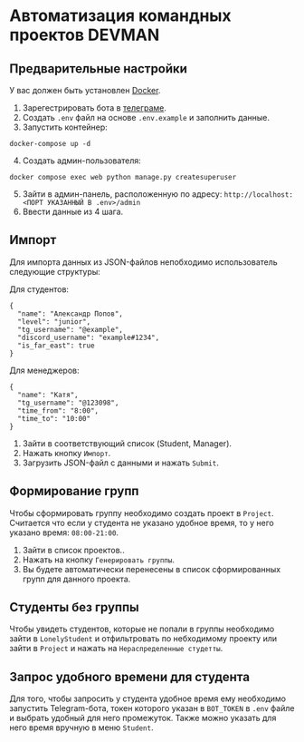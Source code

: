 # Автоматизация командных проектов DEVMAN

## Предварительные настройки
У вас должен быть установлен [Docker](https://www.docker.com/).
1. Зарегестрировать бота в [телеграме](https://tlgrm.ru/docs/bots).
2. Создать `.env` файл на основе `.env.example` и заполнить данные.
3. Запустить контейнер:
```
docker-compose up -d
```
4. Создать админ-пользователя:
```
docker compose exec web python manage.py createsuperuser
```
5. Зайти в админ-панель, расположенную по адресу: `http://localhost:<ПОРТ УКАЗАННЫЙ В .env>/admin`
6. Ввести данные из 4 шага.

## Импорт
Для импорта данных из JSON-файлов непобходимо использователь следующие структуры:

Для студентов:
```
{
  "name": "Александр Попов",
  "level": "junior",
  "tg_username": "@example",
  "discord_username": "example#1234",
  "is_far_east": true
}
```

Для менеджеров:
```
{
  "name": "Катя",
  "tg_username": "@123098",
  "time_from": "8:00",
  "time_to": "10:00"
}
```

1. Зайти в соответствующий список (Student, Manager).
2. Нажать кнопку `Импорт`.
3. Загрузить JSON-файл с данными и нажать `Submit`.


## Формирование групп
Чтобы сформировать группу необходимо создать проект в `Project`.
Считается что если у студента не указано удобное время, то у него указано время: `08:00-21:00`.

1. Зайти в список проектов..
2. Нажать на кнопку `Генерировать группы`.
3. Вы будете автоматически перенесены в список сформированных групп для данного проекта.

## Студенты без группы
Чтобы увидеть студентов, которые не попали в группы необходимо зайти в `LonelyStudent` и отфильтровать по небходимому проекту или зайти в `Project` и нажать на `Нераспределенные студетты`.

## Запрос удобного времени для студента
Для того, чтобы запросить у студента удобное время ему необходимо запустить Telegram-бота, токен которого указан в `BOT_TOKEN` в `.env` файле и выбрать удобный для него промежуток.
Также можно указать для него время вручную в меню `Student`.
